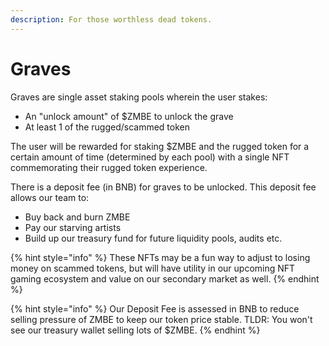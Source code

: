 ```yaml
---
description: For those worthless dead tokens.
---
```


# Graves

Graves are single asset staking pools wherein the user stakes:  


* An "unlock amount" of $ZMBE to unlock the grave
* At least 1 of the rugged/scammed token 

The user will be rewarded for staking $ZMBE and the rugged token for a certain amount of time \(determined by each pool\) with a single NFT commemorating their rugged token experience. 

There is a deposit fee \(in BNB\) for graves to be unlocked. This deposit fee allows our team to:  


* Buy back and burn ZMBE
* Pay our starving artists
* Build up our treasury fund for future liquidity pools, audits etc. 

{% hint style="info" %}
These NFTs may be a fun way to adjust to losing money on scammed tokens, but will have utility in our upcoming NFT gaming ecosystem and value on our secondary market as well. 
{% endhint %}

{% hint style="info" %}
Our Deposit Fee is assessed in BNB to reduce selling pressure of ZMBE to keep our token price stable. TLDR: You won't see our treasury wallet selling lots of $ZMBE.
{% endhint %}

